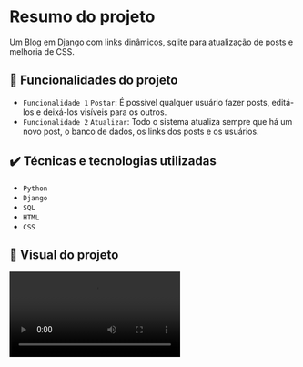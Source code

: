 # Resumo do projeto
Um Blog em Django com links dinâmicos, sqlite para atualização de posts e melhoria de CSS.


## 🔨 Funcionalidades do projeto

- `Funcionalidade 1` `Postar`: É possível qualquer usuário fazer posts, editá-los e deixá-los visíveis para os outros.
- `Funcionalidade 2` `Atualizar`: Todo o sistema atualiza sempre que há um novo post, o banco de dados, os links dos posts e os usuários.


## ✔️ Técnicas e tecnologias utilizadas

- ``Python``
- ``Django``
- ``SQL``
- ``HTML``
- ``CSS``

## 📁 Visual do projeto
<video src="images/video_presentation.mp4" controls title="Title"></video>